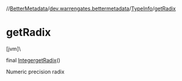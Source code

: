 //[BetterMetadata](../../../index.md)/[dev.warrengates.bettermetadata](../index.md)/[TypeInfo](index.md)/[getRadix](get-radix.md)

# getRadix

[jvm]\

final [Integer](https://docs.oracle.com/javase/8/docs/api/java/lang/Integer.html)[getRadix](get-radix.md)()

Numeric precision radix
